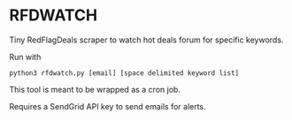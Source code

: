 # RFDWATCH
Tiny RedFlagDeals scraper to watch hot deals forum for specific keywords.

Run with 
```
python3 rfdwatch.py [email] [space delimited keyword list]
```
This tool is meant to be wrapped as a cron job.

Requires a SendGrid API key to send emails for alerts.
